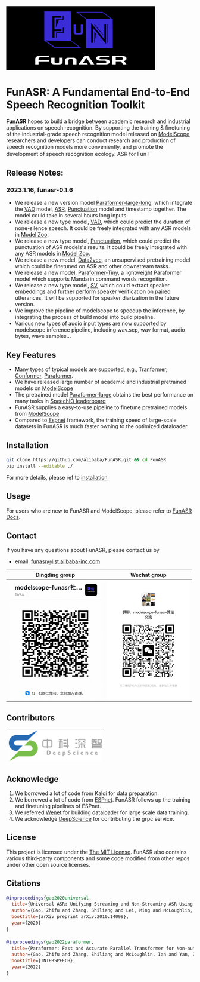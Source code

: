 <div align="left"><img src="docs/images/funasr_logo.jpg" width="400"/></div>

# FunASR: A Fundamental End-to-End Speech Recognition Toolkit

<strong>FunASR</strong> hopes to build a bridge between academic research and industrial applications on speech recognition. By supporting the training & finetuning of the industrial-grade speech recognition model released on [ModelScope](https://www.modelscope.cn/models?page=1&tasks=auto-speech-recognition), researchers and developers can conduct research and production of speech recognition models more conveniently, and promote the development of speech recognition ecology. ASR for Fun！

## Release Notes: 
### 2023.1.16, funasr-0.1.6
- We release a new version model [Paraformer-large-long](https://modelscope.cn/models/damo/speech_paraformer-large-vad-punc_asr_nat-zh-cn-16k-common-vocab8404-pytorch/summary), which integrate the [VAD](https://modelscope.cn/models/damo/speech_fsmn_vad_zh-cn-16k-common-pytorch/summary) model, [ASR](https://www.modelscope.cn/models/damo/speech_paraformer-large_asr_nat-zh-cn-16k-common-vocab8404-pytorch/summary),
 [Punctuation](https://www.modelscope.cn/models/damo/punc_ct-transformer_zh-cn-common-vocab272727-pytorch/summary) model and timestamp together. The model could take in several hours long inputs.
- We release a new type model, [VAD](https://modelscope.cn/models/damo/speech_fsmn_vad_zh-cn-16k-common-pytorch/summary), which could predict the duration of none-silence speech. It could be freely integrated with any ASR models in [Model Zoo](docs/modelscope_models.md).
- We release a new type model, [Punctuation](https://www.modelscope.cn/models/damo/punc_ct-transformer_zh-cn-common-vocab272727-pytorch/summary), which could predict the punctuation of ASR models's results. It could be freely integrated with any ASR models in [Model Zoo](docs/modelscope_models.md).
- We release a new model, [Data2vec](https://www.modelscope.cn/models/damo/speech_data2vec_pretrain-zh-cn-aishell2-16k-pytorch/summary), an unsupervised pretraining model which could be finetuned on ASR and other downstream tasks.
- We release a new model, [Paraformer-Tiny](https://www.modelscope.cn/models/damo/speech_paraformer-tiny-commandword_asr_nat-zh-cn-16k-vocab544-pytorch/summary), a lightweight Paraformer model which supports Mandarin command words recognition.
- We release a new type model, [SV](https://www.modelscope.cn/models/damo/speech_xvector_sv-zh-cn-cnceleb-16k-spk3465-pytorch/summary), which could extract speaker embeddings and further perform speaker verification on paired utterances. It will be supported for speaker diarization in the future version.
- We improve the pipeline of modelscope to speedup the inference, by integrating the process of build model into build pipeline.
- Various new types of audio input types are now supported by modelscope inference pipeline, including wav.scp, wav format, audio bytes, wave samples...

## Key Features
- Many types of typical models are supported, e.g., [Tranformer](https://arxiv.org/abs/1706.03762), [Conformer](https://arxiv.org/abs/2005.08100), [Paraformer](https://arxiv.org/abs/2206.08317).
- We have released large number of academic and industrial pretrained models on [ModelScope](https://www.modelscope.cn/models?page=1&tasks=auto-speech-recognition)
- The pretrained model [Paraformer-large](https://www.modelscope.cn/models/damo/speech_paraformer-large_asr_nat-zh-cn-16k-common-vocab8404-pytorch/summary) obtains the best performance on many tasks in [SpeechIO leaderboard](https://github.com/SpeechColab/Leaderboard)
- FunASR supplies a easy-to-use pipeline to finetune pretrained models from [ModelScope](https://www.modelscope.cn/models?page=1&tasks=auto-speech-recognition)
- Compared to [Espnet](https://github.com/espnet/espnet) framework, the training speed of large-scale datasets in FunASR is much faster owning to the optimized dataloader.

## Installation

``` sh
git clone https://github.com/alibaba/FunASR.git && cd FunASR
pip install --editable ./
```
For more details, please ref to [installation](https://github.com/alibaba-damo-academy/FunASR/wiki)

## Usage
For users who are new to FunASR and ModelScope, please refer to [FunASR Docs](https://alibaba-damo-academy.github.io/FunASR/index.html).

## Contact

If you have any questions about FunASR, please contact us by

- email: [funasr@list.alibaba-inc.com](funasr@list.alibaba-inc.com)

|Dingding group | Wechat group|
|:---:|:---:|
|<div align="left"><img src="docs/images/dingding.jpg" width="250"/> |<img src="docs/images/wechat.png" width="222"/></div>|

## Contributors

| <div align="left"><img src="docs/images/DeepScience.png" width="250"/> |
|:---:|

## Acknowledge

1. We borrowed a lot of code from [Kaldi](http://kaldi-asr.org/) for data preparation.
2. We borrowed a lot of code from [ESPnet](https://github.com/espnet/espnet). FunASR follows up the training and finetuning pipelines of ESPnet.
3. We referred [Wenet](https://github.com/wenet-e2e/wenet) for building dataloader for large scale data training.
4. We acknowledge [DeepScience](https://www.deepscience.cn) for contributing the grpc service.

## License
This project is licensed under the [The MIT License](https://opensource.org/licenses/MIT). FunASR also contains various third-party components and some code modified from other repos under other open source licenses.

## Citations

``` bibtex
@inproceedings{gao2020universal,
  title={Universal ASR: Unifying Streaming and Non-Streaming ASR Using a Single Encoder-Decoder Model},
  author={Gao, Zhifu and Zhang, Shiliang and Lei, Ming and McLoughlin, Ian},
  booktitle={arXiv preprint arXiv:2010.14099},
  year={2020}
}

@inproceedings{gao2022paraformer,
  title={Paraformer: Fast and Accurate Parallel Transformer for Non-autoregressive End-to-End Speech Recognition},
  author={Gao, Zhifu and Zhang, Shiliang and McLoughlin, Ian and Yan, Zhijie},
  booktitle={INTERSPEECH},
  year={2022}
}
```